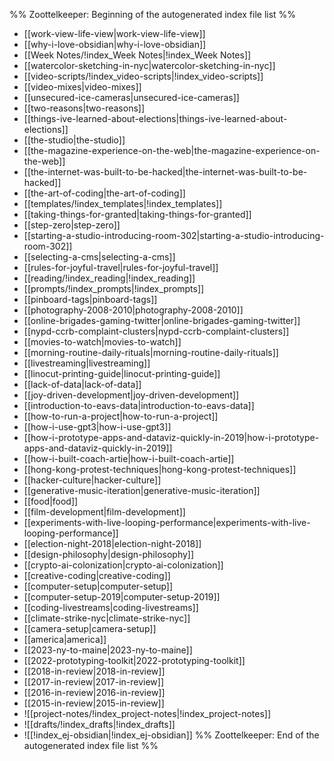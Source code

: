 %% Zoottelkeeper: Beginning of the autogenerated index file list  %%
-  [[work-view-life-view|work-view-life-view]]
-  [[why-i-love-obsidian|why-i-love-obsidian]]
-  [[Week Notes/!index_Week Notes|!index_Week Notes]]
-  [[watercolor-sketching-in-nyc|watercolor-sketching-in-nyc]]
-  [[video-scripts/!index_video-scripts|!index_video-scripts]]
-  [[video-mixes|video-mixes]]
-  [[unsecured-ice-cameras|unsecured-ice-cameras]]
-  [[two-reasons|two-reasons]]
-  [[things-ive-learned-about-elections|things-ive-learned-about-elections]]
-  [[the-studio|the-studio]]
-  [[the-magazine-experience-on-the-web|the-magazine-experience-on-the-web]]
-  [[the-internet-was-built-to-be-hacked|the-internet-was-built-to-be-hacked]]
-  [[the-art-of-coding|the-art-of-coding]]
-  [[templates/!index_templates|!index_templates]]
-  [[taking-things-for-granted|taking-things-for-granted]]
-  [[step-zero|step-zero]]
-  [[starting-a-studio-introducing-room-302|starting-a-studio-introducing-room-302]]
-  [[selecting-a-cms|selecting-a-cms]]
-  [[rules-for-joyful-travel|rules-for-joyful-travel]]
-  [[reading/!index_reading|!index_reading]]
-  [[prompts/!index_prompts|!index_prompts]]
-  [[pinboard-tags|pinboard-tags]]
-  [[photography-2008-2010|photography-2008-2010]]
-  [[online-brigades-gaming-twitter|online-brigades-gaming-twitter]]
-  [[nypd-ccrb-complaint-clusters|nypd-ccrb-complaint-clusters]]
-  [[movies-to-watch|movies-to-watch]]
-  [[morning-routine-daily-rituals|morning-routine-daily-rituals]]
-  [[livestreaming|livestreaming]]
-  [[linocut-printing-guide|linocut-printing-guide]]
-  [[lack-of-data|lack-of-data]]
-  [[joy-driven-development|joy-driven-development]]
-  [[introduction-to-eavs-data|introduction-to-eavs-data]]
-  [[how-to-run-a-project|how-to-run-a-project]]
-  [[how-i-use-gpt3|how-i-use-gpt3]]
-  [[how-i-prototype-apps-and-dataviz-quickly-in-2019|how-i-prototype-apps-and-dataviz-quickly-in-2019]]
-  [[how-i-built-coach-artie|how-i-built-coach-artie]]
-  [[hong-kong-protest-techniques|hong-kong-protest-techniques]]
-  [[hacker-culture|hacker-culture]]
-  [[generative-music-iteration|generative-music-iteration]]
-  [[food|food]]
-  [[film-development|film-development]]
-  [[experiments-with-live-looping-performance|experiments-with-live-looping-performance]]
-  [[election-night-2018|election-night-2018]]
-  [[design-philosophy|design-philosophy]]
-  [[crypto-ai-colonization|crypto-ai-colonization]]
-  [[creative-coding|creative-coding]]
-  [[computer-setup|computer-setup]]
-  [[computer-setup-2019|computer-setup-2019]]
-  [[coding-livestreams|coding-livestreams]]
-  [[climate-strike-nyc|climate-strike-nyc]]
-  [[camera-setup|camera-setup]]
-  [[america|america]]
-  [[2023-ny-to-maine|2023-ny-to-maine]]
-  [[2022-prototyping-toolkit|2022-prototyping-toolkit]]
-  [[2018-in-review|2018-in-review]]
-  [[2017-in-review|2017-in-review]]
-  [[2016-in-review|2016-in-review]]
-  [[2015-in-review|2015-in-review]]
-  ![[project-notes/!index_project-notes|!index_project-notes]]
-  ![[drafts/!index_drafts|!index_drafts]]
-  ![[!index_ej-obsidian|!index_ej-obsidian]]
%% Zoottelkeeper: End of the autogenerated index file list  %%
